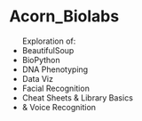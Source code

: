 # Acorn_Biolabs

<ul>Exploration of:
  <li>BeautifulSoup</li>
  <li>BioPython</li>
  <li>DNA Phenotyping</li>
  <li>Data Viz</li>
  <li>Facial Recognition</li>
  <li>Cheat Sheets & Library Basics</li>
  <li>& Voice Recognition</li>
</ul>
